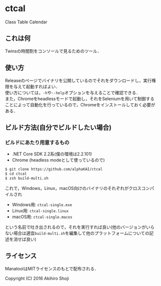 # ctcal
Class Table Calendar

## これは何
Twinsの時間割をコンソールで見るためのツール．

## 使い方

Releaseのページでバイナリを公開しているのでそれをダウンロードし，実行権限を与えて起動すればよい．  
使い方については，`-h`や`--help`オプションを与えることで確認できる．  
また，Chromeをheadlessモードで起動し，それをSeleniumを用いて制御することによって自動化を行っているので，Chromeをインストールしておく必要がある．

## ビルド方法(自分でビルドしたい場合)

### ビルドにあたり用意するもの

* .NET Core SDK 2.2系(僕の環境は2.2.101)
* Chrome (headless modeとして使っているので)

```sh
$ git clone https://github.com/alphaKAI/ctcal
$ cd ctcal
$ zsh build-multi.sh
```

これで，Windows，Linux，macOS向けのバイナリのそれぞれがクロスコンパイルされ

- Windows用: `ctcal-single.exe`
- Linux用: `ctcal-single.linux`
- macOS用: `ctcal-single.macos`

という名前で吐き出されるので，それを実行すれば良い(他のバージョンがいらない場合は適宜`build-multi.sh`を編集して他のプラットフォームについての記述を消せば良い)

## ライセンス
ManatoolはMITライセンスのもとで配布される．

Copyright (C) 2016 Akihiro Shoji  